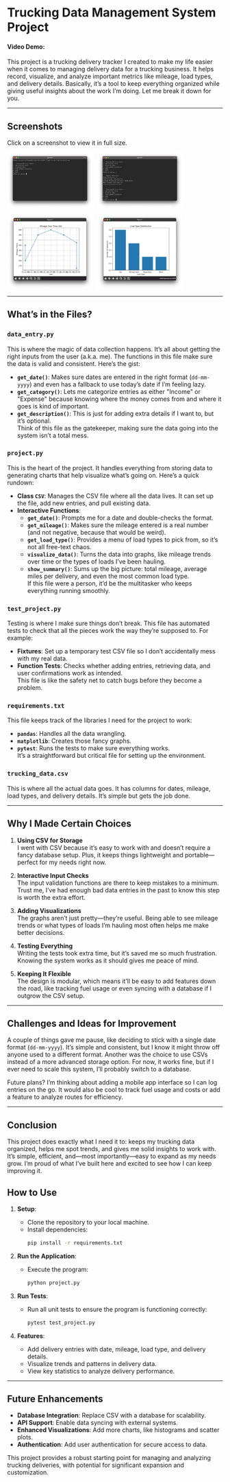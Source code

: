 # Trucking Data Management System Project

#### Video Demo:  <URL HERE>


This project is a trucking delivery tracker I created to make my life easier when it comes to managing delivery data for a trucking business. It helps record, visualize, and analyze important metrics like mileage, load types, and delivery details. Basically, it’s a tool to keep everything organized while giving useful insights about the work I’m doing. Let me break it down for you.

---
## Screenshots

Click on a screenshot to view it in full size.

<div style="display: flex; flex-wrap: wrap; gap: 10px;">
    <a href="photos/image1.png" target="_blank">
        <img src="photos/image1.png" alt="Screenshot 1" style="width: 200px; height: auto;">
    </a>
    <a href="photos/image3.png" target="_blank">
        <img src="photos/image3.png" alt="Screenshot 3" style="width: 200px; height: auto;">
    </a>
    <a href="photos/image4.png" target="_blank">
        <img src="photos/image4.png" alt="Screenshot 4" style="width: 200px; height: auto;">
    </a>
    <a href="photos/image5.png" target="_blank">
        <img src="photos/image5.png" alt="Screenshot 5" style="width: 200px; height: auto;">
    </a>
</div>

---


## What’s in the Files?

### `data_entry.py`  
This is where the magic of data collection happens. It’s all about getting the right inputs from the user (a.k.a. me). The functions in this file make sure the data is valid and consistent. Here’s the gist:
- **`get_date()`**: Makes sure dates are entered in the right format (`dd-mm-yyyy`) and even has a fallback to use today’s date if I’m feeling lazy.
- **`get_category()`**: Lets me categorize entries as either "Income" or "Expense" because knowing where the money comes from and where it goes is kind of important.
- **`get_description()`**: This is just for adding extra details if I want to, but it’s optional.  
Think of this file as the gatekeeper, making sure the data going into the system isn’t a total mess.

### `project.py`  
This is the heart of the project. It handles everything from storing data to generating charts that help visualize what’s going on. Here’s a quick rundown:
- **Class `CSV`**: Manages the CSV file where all the data lives. It can set up the file, add new entries, and pull existing data.
- **Interactive Functions**:
  - **`get_date()`**: Prompts me for a date and double-checks the format.
  - **`get_mileage()`**: Makes sure the mileage entered is a real number (and not negative, because that would be weird).
  - **`get_load_type()`**: Provides a menu of load types to pick from, so it’s not all free-text chaos.
  - **`visualize_data()`**: Turns the data into graphs, like mileage trends over time or the types of loads I’ve been hauling.  
  - **`show_summary()`**: Sums up the big picture: total mileage, average miles per delivery, and even the most common load type.  
If this file were a person, it’d be the multitasker who keeps everything running smoothly.

### `test_project.py`  
Testing is where I make sure things don’t break. This file has automated tests to check that all the pieces work the way they’re supposed to. For example:
- **Fixtures**: Set up a temporary test CSV file so I don’t accidentally mess with my real data.
- **Function Tests**: Checks whether adding entries, retrieving data, and user confirmations work as intended.  
This file is like the safety net to catch bugs before they become a problem.

### `requirements.txt`  
This file keeps track of the libraries I need for the project to work:
- **`pandas`**: Handles all the data wrangling.
- **`matplotlib`**: Creates those fancy graphs.
- **`pytest`**: Runs the tests to make sure everything works.  
It’s a straightforward but critical file for setting up the environment.

### `trucking_data.csv`  
This is where all the actual data goes. It has columns for dates, mileage, load types, and delivery details. It’s simple but gets the job done.

---

## Why I Made Certain Choices

1. **Using CSV for Storage**  
   I went with CSV because it’s easy to work with and doesn’t require a fancy database setup. Plus, it keeps things lightweight and portable—perfect for my needs right now.

2. **Interactive Input Checks**  
   The input validation functions are there to keep mistakes to a minimum. Trust me, I’ve had enough bad data entries in the past to know this step is worth the extra effort.

3. **Adding Visualizations**  
   The graphs aren’t just pretty—they’re useful. Being able to see mileage trends or what types of loads I’m hauling most often helps me make better decisions.

4. **Testing Everything**  
   Writing the tests took extra time, but it’s saved me so much frustration. Knowing the system works as it should gives me peace of mind.

5. **Keeping It Flexible**  
   The design is modular, which means it’ll be easy to add features down the road, like tracking fuel usage or even syncing with a database if I outgrow the CSV setup.

---

## Challenges and Ideas for Improvement

A couple of things gave me pause, like deciding to stick with a single date format (`dd-mm-yyyy`). It’s simple and consistent, but I know it might throw off anyone used to a different format. Another was the choice to use CSVs instead of a more advanced storage option. For now, it works fine, but if I ever need to scale this system, I’ll probably switch to a database.

Future plans? I’m thinking about adding a mobile app interface so I can log entries on the go. It would also be cool to track fuel usage and costs or add a feature to analyze routes for efficiency.

---

## **Conclusion**

This project does exactly what I need it to: keeps my trucking data organized, helps me spot trends, and gives me solid insights to work with. It’s simple, efficient, and—most importantly—easy to expand as my needs grow. I’m proud of what I’ve built here and excited to see how I can keep improving it.

## How to Use

1. **Setup**:
   - Clone the repository to your local machine.
   - Install dependencies:
     ```bash
     pip install -r requirements.txt
     ```

2. **Run the Application**:
   - Execute the program:
     ```bash
     python project.py
     ```

3. **Run Tests**:
   - Run all unit tests to ensure the program is functioning correctly:
     ```bash
     pytest test_project.py
     ```

4. **Features**:
   - Add delivery entries with date, mileage, load type, and delivery details.
   - Visualize trends and patterns in delivery data.
   - View key statistics to analyze delivery performance.

---

## Future Enhancements

- **Database Integration**: Replace CSV with a database for scalability.
- **API Support**: Enable data syncing with external systems.
- **Enhanced Visualizations**: Add more charts, like histograms and scatter plots.
- **Authentication**: Add user authentication for secure access to data.

This project provides a robust starting point for managing and analyzing trucking deliveries, with potential for significant expansion and customization.
